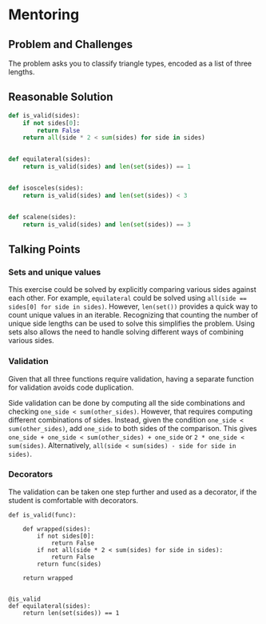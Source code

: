 # Mentoring

## Problem and Challenges

The problem asks you to classify triangle types, encoded as a list of three lengths.

## Reasonable Solution

```python
def is_valid(sides):
    if not sides[0]:
        return False
    return all(side * 2 < sum(sides) for side in sides)


def equilateral(sides):
    return is_valid(sides) and len(set(sides)) == 1


def isosceles(sides):
    return is_valid(sides) and len(set(sides)) < 3


def scalene(sides):
    return is_valid(sides) and len(set(sides)) == 3
```

## Talking Points

### Sets and unique values

This exercise could be solved by explicitly comparing various sides against each other.
For example, `equilateral` could be solved using `all(side == sides[0] for side in sides)`.
However, `len(set())` provides a quick way to count unique values in an iterable.
Recognizing that counting the number of unique side lengths can be used to solve this simplifies the problem.
Using sets also allows the need to handle solving different ways of combining various sides.

### Validation

Given that all three functions require validation, having a separate function for validation avoids code duplication.

Side validation can be done by computing all the side combinations and checking `one_side < sum(other_sides)`.
However, that requires computing different combinations of sides.
Instead, given the condition `one_side < sum(other_sides)`, add `one_side` to both sides of the comparison.
This gives `one_side + one_side < sum(other_sides) + one_side` or `2 * one_side < sum(sides)`.
Alternatively, `all(side < sum(sides) - side for side in sides)`.

### Decorators

The validation can be taken one step further and used as a decorator, if the student is comfortable with decorators.

```
def is_valid(func):

    def wrapped(sides):
        if not sides[0]:
            return False
        if not all(side * 2 < sum(sides) for side in sides):
            return False
        return func(sides)

    return wrapped


@is_valid
def equilateral(sides):
    return len(set(sides)) == 1
```
